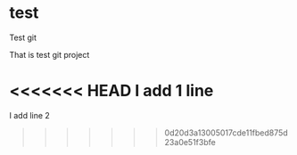 # test
Test git

That is test git project

<<<<<<< HEAD
I add 1 line
=======
I add line 2
>>>>>>> 0d20d3a13005017cde11fbed875d23a0e51f3bfe
